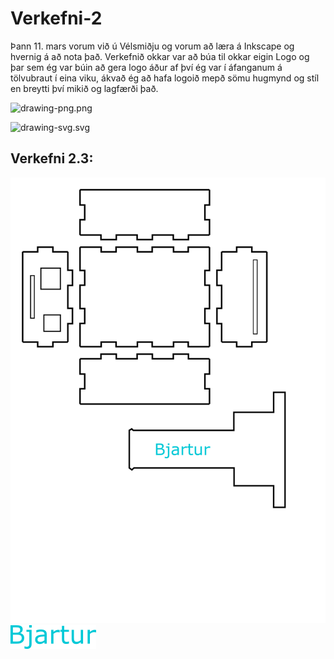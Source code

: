 # Verkefni-2
Þann 11. mars vorum við ú Vélsmiðju og vorum að læra á Inkscape og hvernig á að nota það. Verkefnið okkar var að búa til okkar eigin Logo og þar sem ég var búin að gera logo áður af því ég var í áfanganum á tölvubraut í eina viku, ákvað ég að hafa logoið mepð sömu hugmynd og stíl en breytti því mikið og lagfærði það.

![drawing-png.png](https://github.com/bjarturfreyr8/verkefni-1/blob/main/drawing-png.png)

![drawing-svg.svg](https://github.com/bjarturfreyr8/verkefni-1/blob/main/drawing-svg.svg)

## Verkefni 2.3:
![box.svg](https://github.com/bjarturfreyr8/Geymsla1/blob/main/box.svg)
![text4067.png](https://github.com/bjarturfreyr8/Geymsla1/blob/main/text4067.png)

